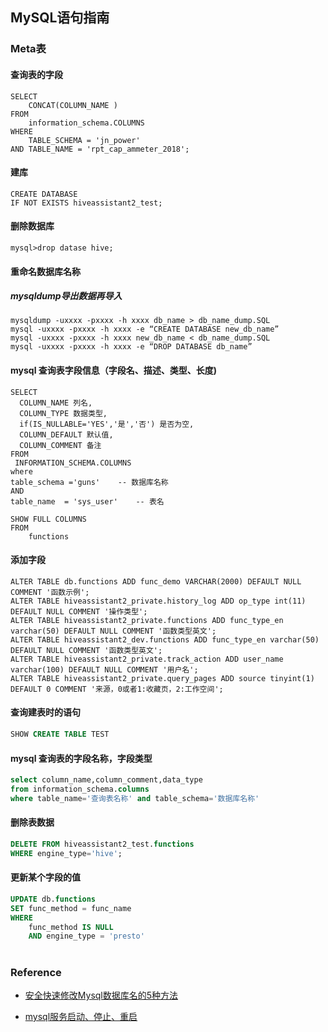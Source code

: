 ## MySQL语句指南

### Meta表

#### 查询表的字段

```mysql
SELECT
    CONCAT(COLUMN_NAME )
FROM
    information_schema.COLUMNS
WHERE
    TABLE_SCHEMA = 'jn_power'
AND TABLE_NAME = 'rpt_cap_ammeter_2018';
```





#### 建库

```mysql
CREATE DATABASE
IF NOT EXISTS hiveassistant2_test;
```



#### 删除数据库

```mysql
mysql>drop datase hive;
```





#### 重命名数据库名称

#####  **mysqldump导出数据再导入**

```mysql
mysqldump -uxxxx -pxxxx -h xxxx db_name > db_name_dump.SQL
mysql -uxxxx -pxxxx -h xxxx -e “CREATE DATABASE new_db_name”
mysql -uxxxx -pxxxx -h xxxx new_db_name < db_name_dump.SQL
mysql -uxxxx -pxxxx -h xxxx -e “DROP DATABASE db_name”
```



#### mysql 查询表字段信息（字段名、描述、类型、长度)

```mysql
SELECT 
  COLUMN_NAME 列名, 
  COLUMN_TYPE 数据类型, 
  if(IS_NULLABLE='YES','是','否') 是否为空,
  COLUMN_DEFAULT 默认值,
  COLUMN_COMMENT 备注
FROM 
 INFORMATION_SCHEMA.COLUMNS 
where 
table_schema ='guns'    -- 数据库名称 
AND 
table_name  = 'sys_user'    -- 表名
```



```mysql
SHOW FULL COLUMNS 
FROM
	functions
```



#### 添加字段

```mysql
ALTER TABLE db.functions ADD func_demo VARCHAR(2000) DEFAULT NULL COMMENT '函数示例';
ALTER TABLE hiveassistant2_private.history_log ADD op_type int(11) DEFAULT NULL COMMENT '操作类型';
ALTER TABLE hiveassistant2_private.functions ADD func_type_en varchar(50) DEFAULT NULL COMMENT '函数类型英文';
ALTER TABLE hiveassistant2_dev.functions ADD func_type_en varchar(50) DEFAULT NULL COMMENT '函数类型英文';
ALTER TABLE hiveassistant2_private.track_action ADD user_name varchar(100) DEFAULT NULL COMMENT '用户名';
ALTER TABLE hiveassistant2_private.query_pages ADD source tinyint(1) DEFAULT 0 COMMENT '来源，0或者1:收藏页，2:工作空间';
```

#### 查询建表时的语句

```sql
SHOW CREATE TABLE TEST
```

#### mysql 查询表的字段名称，字段类型

```sql
select column_name,column_comment,data_type 
from information_schema.columns 
where table_name='查询表名称' and table_schema='数据库名称'
```



#### 删除表数据

```sql
DELETE FROM hiveassistant2_test.functions
WHERE engine_type='hive';
```

#### 更新某个字段的值

```sql
UPDATE db.functions 
SET func_method = func_name
WHERE
	func_method IS NULL 
	AND engine_type = 'presto'
```









# 











### Reference

- [安全快速修改Mysql数据库名的5种方法](https://m.jb51.net/article/49293.htm)

- [mysql服务启动、停止、重启](https://www.cnblogs.com/lhj588/p/3268614.html)



